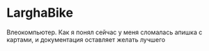 # LarghaBike
Влеокомпьютер. Как я понял сейчас у меня сломалась апишка с картами, и документация оставляет желать лучшего
